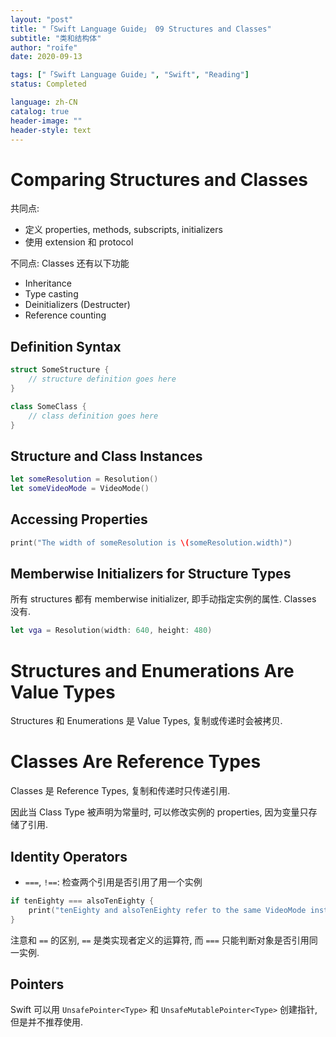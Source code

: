 ```yaml
---
layout: "post"
title: "「Swift Language Guide」 09 Structures and Classes"
subtitle: "类和结构体"
author: "roife"
date: 2020-09-13

tags: ["「Swift Language Guide」", "Swift", "Reading"]
status: Completed

language: zh-CN
catalog: true
header-image: ""
header-style: text
---
```


# Comparing Structures and Classes

共同点:
- 定义 properties, methods, subscripts, initializers
- 使用 extension 和 protocol

不同点: Classes 还有以下功能
- Inheritance
- Type casting
- Deinitializers (Destructer)
- Reference counting

## Definition Syntax

```swift
struct SomeStructure {
    // structure definition goes here
}

class SomeClass {
    // class definition goes here
}
```

## Structure and Class Instances

```swift
let someResolution = Resolution()
let someVideoMode = VideoMode()
```

## Accessing Properties

```swift
print("The width of someResolution is \(someResolution.width)")
```

## Memberwise Initializers for Structure Types

所有 structures 都有 memberwise initializer, 即手动指定实例的属性. Classes 没有.

```swift
let vga = Resolution(width: 640, height: 480)
```

# Structures and Enumerations Are Value Types

Structures 和 Enumerations 是 Value Types, 复制或传递时会被拷贝.

# Classes Are Reference Types

Classes 是 Reference Types, 复制和传递时只传递引用.

因此当 Class Type 被声明为常量时, 可以修改实例的 properties, 因为变量只存储了引用.

## Identity Operators

- `===`, `!==`: 检查两个引用是否引用了用一个实例

```swift
if tenEighty === alsoTenEighty {
    print("tenEighty and alsoTenEighty refer to the same VideoMode instance.")
}
```

注意和 `==` 的区别, `==` 是类实现者定义的运算符, 而 `===` 只能判断对象是否引用同一实例.

## Pointers

Swift 可以用 `UnsafePointer<Type>` 和 `UnsafeMutablePointer<Type>` 创建指针, 但是并不推荐使用.
